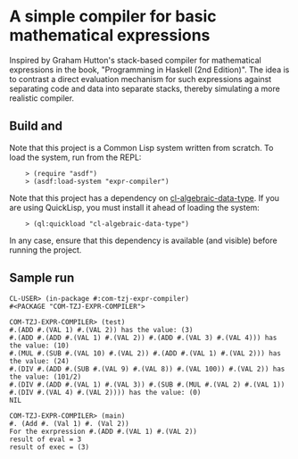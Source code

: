 # A simple compiler for basic mathematical expressions

Inspired by Graham Hutton's stack-based compiler for mathematical expressions in the book, "Programming in Haskell (2nd Edition)".
The idea is to contrast a direct evaluation mechanism for such expressions against separating code and data into separate stacks,
thereby simulating a more realistic compiler.

## Build and 

Note that this project is a Common Lisp system written from scratch. To load the system, run from the REPL:

```
	> (require "asdf")
	> (asdf:load-system "expr-compiler")
```

Note that this project has a dependency on [cl-algebraic-data-type](http://quickdocs.org/cl-algebraic-data-type/). If you are using 
QuickLisp, you must install it ahead of loading the system:

```
	> (ql:quickload "cl-algebraic-data-type")

```

In any case, ensure that this dependency is available (and visible) before running the project.

## Sample run

```
CL-USER> (in-package #:com-tzj-expr-compiler)
#<PACKAGE "COM-TZJ-EXPR-COMPILER">

COM-TZJ-EXPR-COMPILER> (test)
#.(ADD #.(VAL 1) #.(VAL 2)) has the value: (3)
#.(ADD #.(ADD #.(VAL 1) #.(VAL 2)) #.(ADD #.(VAL 3) #.(VAL 4))) has the value: (10)
#.(MUL #.(SUB #.(VAL 10) #.(VAL 2)) #.(ADD #.(VAL 1) #.(VAL 2))) has the value: (24)
#.(DIV #.(ADD #.(SUB #.(VAL 9) #.(VAL 8)) #.(VAL 100)) #.(VAL 2)) has the value: (101/2)
#.(DIV #.(ADD #.(VAL 1) #.(VAL 3)) #.(SUB #.(MUL #.(VAL 2) #.(VAL 1)) #.(DIV #.(VAL 4) #.(VAL 2)))) has the value: (0)
NIL

COM-TZJ-EXPR-COMPILER> (main)
#. (Add #. (Val 1) #. (Val 2))
For the exrpression #.(ADD #.(VAL 1) #.(VAL 2))
result of eval = 3
result of exec = (3)
```

